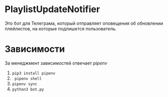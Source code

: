 # PlaylistUpdateNotifier
Это бот для Телеграма, который отправляет оповещения об обновлении плейлистов, на которые подпишется пользователь.

# Зависимости
За менеджмент зависимостей отвечает _pipenv_
1) ```pip3 install pipenv```
2) ``` pipenv shell```
3) ```pipenv sync```
4) ```python3 bot.py``` 
